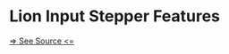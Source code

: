 # Lion Input Stepper Features

[=> See Source <=](../../../docs/components/inputs/input-stepper/features.md)
